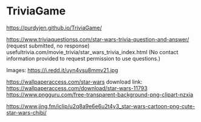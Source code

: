 # TriviaGame

https://purdyjen.github.io/TriviaGame/

https://www.triviaquestionss.com/star-wars-trivia-question-and-answer/ (request submitted, no response)
usefultrivia.com/movie_trivia/star_wars_trivia_index.html (No contact information provided to request permission to use questions.)


Images:
https://i.redd.it/uyn4vsu8mmv21.jpg

https://wallpaperaccess.com/star-wars
download link: https://wallpaperaccess.com/download/star-wars-11793
https://www.pngguru.com/free-transparent-background-png-clipart-nzxia

https://www.jing.fm/iclip/u2q8a9e6e6u2t4y3_star-wars-cartoon-png-cute-star-wars-chibi/
